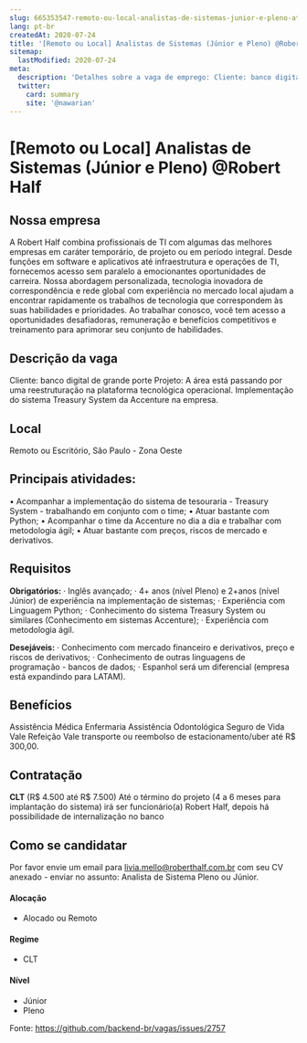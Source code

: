 ```yaml
---
slug: 665353547-remoto-ou-local-analistas-de-sistemas-junior-e-pleno-at-robert-half
lang: pt-br
createdAt: 2020-07-24
title: '[Remoto ou Local] Analistas de Sistemas (Júnior e Pleno) @Robert Half - Vaga de Emprego'
sitemap:
  lastModified: 2020-07-24
meta:
  description: 'Detalhes sobre a vaga de emprego: Cliente: banco digital de grande porte Projeto: A área está passando por uma reestruturação na plataforma tecnológica operacional. Implementação do sistema Treasury System da Accenture na empresa.'
  twitter:
    card: summary
    site: '@nawarian'
---
```


# [Remoto ou Local] Analistas de Sistemas (Júnior e Pleno) @Robert Half

## Nossa empresa

A Robert Half combina profissionais de TI com algumas das melhores empresas em caráter temporário, de projeto ou em período integral. Desde funções em software e aplicativos até infraestrutura e operações de TI, fornecemos acesso sem paralelo a emocionantes oportunidades de carreira. Nossa abordagem personalizada, tecnologia inovadora de correspondência e rede global com experiência no mercado local ajudam a encontrar rapidamente os trabalhos de tecnologia que correspondem às suas habilidades e prioridades. Ao trabalhar conosco, você tem acesso a oportunidades desafiadoras, remuneração e benefícios competitivos e treinamento para aprimorar seu conjunto de habilidades.

## Descrição da vaga

Cliente: banco digital de grande porte
Projeto: A área está passando por uma reestruturação na plataforma tecnológica operacional. Implementação do sistema Treasury System da Accenture na empresa.

## Local

Remoto ou Escritório, São Paulo - Zona Oeste

## Principais atividades:

• Acompanhar a implementação do sistema de tesouraria - Treasury System - trabalhando em conjunto com o time;
• Atuar bastante com Python;
• Acompanhar o time da Accenture no dia a dia e trabalhar com metodologia ágil;
• Atuar bastante com preços, riscos de mercado e derivativos.

## Requisitos

**Obrigatórios:**
· Inglês avançado;
· 4+ anos (nível Pleno) e 2+anos (nível Júnior) de experiência na implementação de sistemas;
· Experiência com Linguagem Python;
· Conhecimento do sistema Treasury System ou similares (Conhecimento em sistemas Accenture);
· Experiência com metodologia ágil.

**Desejáveis:**
· Conhecimento com mercado financeiro e derivativos, preço e riscos de derivativos;
· Conhecimento de outras linguagens de programação - bancos de dados;
· Espanhol será um diferencial (empresa está expandindo para LATAM).

## Benefícios

Assistência Médica Enfermaria
Assistência Odontológica
Seguro de Vida
Vale Refeição
Vale transporte ou reembolso de estacionamento/uber até R$ 300,00.

## Contratação

**CLT** (R$ 4.500 até R$ 7.500) 
Até o término do projeto (4 a 6 meses para implantação do sistema) irá ser funcionário(a) Robert Half, depois há possibilidade de internalização no banco

## Como se candidatar

Por favor envie um email para livia.mello@roberthalf.com.br com seu CV anexado - enviar no assunto: Analista de Sistema Pleno ou Júnior.

#### Alocação
- Alocado ou Remoto

#### Regime
- CLT

#### Nível
- Júnior
- Pleno


Fonte: https://github.com/backend-br/vagas/issues/2757
